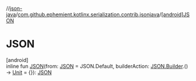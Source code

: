 //[json-java](../../index.md)/[com.github.ephemient.kotlinx.serialization.contrib.jsonjava](index.md)/[[android]JSON]([android]-j-s-o-n.md)

# JSON

[android]\
inline fun [JSON]([android]-j-s-o-n.md)(from: [JSON]([android]-j-s-o-n/index.md) = JSON.Default, builderAction: [JSON.Builder]([android]-j-s-o-n/-builder/index.md).() -&gt; [Unit](https://kotlinlang.org/api/latest/jvm/stdlib/kotlin/-unit/index.html) = {}): [JSON]([android]-j-s-o-n/index.md)
